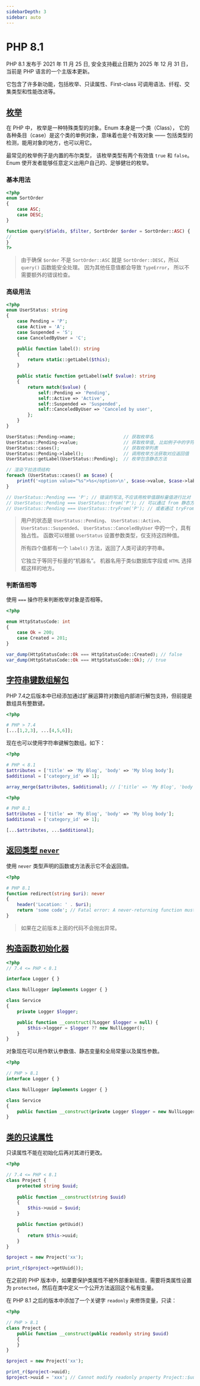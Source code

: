 ```yaml
---
sidebarDepth: 3
sidebar: auto
---
```


# PHP 8.1

PHP 8.1 发布于 2021 年 11 月 25 日, 安全支持截止日期为 2025 年 12 月 31 日，当前是 PHP 语言的一个主版本更新。

它包含了许多新功能，包括枚举、只读属性、First-class 可调用语法、纤程、交集类型和性能改进等。

## [枚举](https://www.php.net/releases/8.1/zh.php#enumerations)

在 PHP 中， 枚举是一种特殊类型的对象。Enum 本身是一个类（Class）， 它的各种条目（case）是这个类的单例对象，意味着也是个有效对象
—— 包括类型的检测，能用对象的地方，也可以用它。

最常见的枚举例子是内置的布尔类型， 该枚举类型有两个有效值 `true` 和 `false`。 Enum 使开发者能够任意定义出用户自己的、足够健壮的枚举。

### 基本用法

```php
<?php
enum SortOrder
{
    case ASC;
    case DESC;
}

function query($fields, $filter, SortOrder $order = SortOrder::ASC) {
//
}
?>
```

> 由于确保 `$order` 不是 `SortOrder::ASC` 就是 `SortOrder::DESC`，所以 `query()` 函数能安全处理。
> 因为其他任意值都会导致 `TypeError`， 所以不需要额外的错误检查。

### 高级用法

```php
<?php
enum UserStatus: string
{
    case Pending = 'P';
    case Active = 'A';
    case Suspended = 'S';
    case CanceledByUser = 'C';

    public function label(): string
    {
        return static::getLabel($this);
    }

    public static function getLabel(self $value): string
    {
        return match($value) {
            self::Pending => 'Pending',
            self::Active => 'Active',
            self::Suspended => 'Suspended',
            self::CanceledByUser => 'Canceled by user',
        };
    }
}

UserStatus::Pending->name;                  // 获取枚举名
UserStatus::Pending->value;                 // 获取枚举值, 比如例子中的字符串
UserStatus::cases();                        // 获取枚举列表
UserStatus::Pending->label();               // 调用枚举方法获取对应返回值
UserStatus::getLabel(UserStatus::Pending);  // 枚举包含静态方法

// 渲染下拉选项结构
foreach (UserStatus::cases() as $case) {
    printf('<option value="%s">%s</option>\n', $case->value, $case->label());
}

// UserStatus::Pending === 'P'; // 错误的写法,不应该用枚举值跟标量值进行比对
// UserStatus::Pending === UserStatus::from('P'); // 可以通过 from 静态方法获取枚举实例
// UserStatus::Pending === UserStatus::tryFrom('P'); // 或者通过 tryFrom 静态方法获取枚举实例，当值不存在时会返回NULL
```

> 用户的状态是 `UserStatus::Pending`、 `UserStatus::Active`、 `UserStatus::Suspended`、 `UserStatus::CanceledByUser`
> 中的一个，具有独占性。 函数可以根据 `UserStatus` 设置参数类型，仅支持这四种值。
>
> 所有四个值都有一个 `label()` 方法，返回了人类可读的字符串。
>
> 它独立于等同于标量的“机器名”。 机器名用于类似数据库字段或 `HTML` 选择框这样的地方。

### 判断值相等

使用 `===` 操作符来判断枚举对象是否相等。

```php
<?php

enum HttpStatusCode: int
{
    case Ok = 200;
    case Created = 201;
}

var_dump(HttpStatusCode::Ok === HttpStatusCode::Created); // false
var_dump(HttpStatusCode::Ok === HttpStatusCode::Ok); // true
```

## [字符串键数组解包](https://www.php.net/releases/8.1/zh.php#array_unpacking_support_for_string_keyed_arrays)

PHP 7.4之后版本中已经添加通过扩展运算符对数组内部进行解包支持，但前提是数组具有整数键。

```php
<?php

# PHP > 7.4
[...[1,2,3], ...[4,5,6]];
```

现在也可以使用字符串键解包数组。如下：

```php
<?php

# PHP < 8.1
$attributes = ['title' => 'My Blog', 'body' => 'My blog body'];
$additional = ['category_id' => 1];

array_merge($attributes, $additional); // ['title' => 'My Blog', 'body' => 'My blog body', 'category_id' => 1]
```

```php
<?php

# PHP 8.1
$attributes = ['title' => 'My Blog', 'body' => 'My blog body'];
$additional = ['category_id' => 1];

[...$attributes, ...$additional];
```

## [返回类型 `never`](https://www.php.net/releases/8.1/zh.php#never_return_type)

使用 `never` 类型声明的函数或方法表示它不会返回值。

```php
<?php

# PHP 8.1
function redirect(string $uri): never
{
    header('Location: ' . $uri);
    return 'some code'; // Fatal error: A never-returning function must not return 这里不应该有 return 语句
}
```

> 如果在之前版本上面的代码不会抛出异常。


## [构造函数初始化器](https://www.php.net/releases/8.1/zh.php#new_in_initializers)

```php
<?php
// 7.4 <= PHP < 8.1

interface Logger { }

class NullLogger implements Logger { }

class Service
{
    private Logger $logger;

    public function __construct(?Logger $logger = null) {
        $this->logger = $logger ?? new NullLogger();
    }
}
```

对象现在可以用作默认参数值、静态变量和全局常量以及属性参数。

```php
<?php

// PHP > 8.1
interface Logger { }

class NullLogger implements Logger { }

class Service
{
    public function __construct(private Logger $logger = new NullLogger) { }
}
```

## [类的只读属性](https://www.php.net/releases/8.1/zh.php#readonly_properties)

只读属性不能在初始化后再对其进行更改。

```php
<?php

// 7.4 <= PHP < 8.1
class Project {
    protected string $uuid;
    
    public function __construct(string $uuid)
    {
        $this->uuid = $uuid;
    }

    public function getUuid()
    {
        return $this->uuid;
    }
}

$project = new Project('xx');

print_r($project->getUuid());
```

在之前的 PHP 版本中，如果要保护类属性不被外部重新赋值，需要将类属性设置为 `protected`，然后在类中定义一个公开方法返回这个私有变量。

在 PHP 8.1 之后的版本中添加了一个关键字 `readonly` 来修饰变量，只读：

```php
<?php

// PHP > 8.1
class Project {
    public function __construct(public readonly string $uuid)
    {
    }
}

$project = new Project('xx');

print_r($project->uuid);
$project->uuid = 'xxx'; // Cannot modify readonly property Project::$uuid
```
